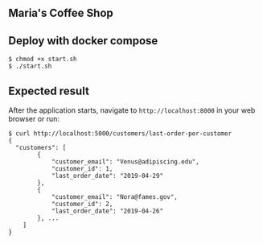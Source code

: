 ## Maria's Coffee Shop

## Deploy with docker compose

```
$ chmod +x start.sh
$ ./start.sh
```

## Expected result

After the application starts, navigate to `http://localhost:8000` in your web browser or run:
```
$ curl http://localhost:5000/customers/last-order-per-customer
{
  "customers": [
        {
            "customer_email": "Venus@adipiscing.edu",
            "customer_id": 1,
            "last_order_date": "2019-04-29"
        },
        {
            "customer_email": "Nora@fames.gov",
            "customer_id": 2,
            "last_order_date": "2019-04-26"
        }, ...
    ]
}
```
